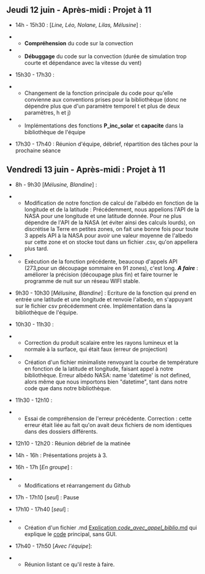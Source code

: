 
  

[comment]: <> (Si la compilation de ce fichier ne fonctionne pas, vous pouvez le retrouver en ligne directement sur cette page Github : https://github.com/Babou-69/Carnet-de-suivi/blob/main/Carnet%20de%20suivi%2013%20juin.md)

  
  
  

## **Jeudi 12 juin - Après-midi : Projet à 11**

  

* 14h - 15h30 : [*Line, Léo, Nolane, Lilas, Mélusine*] :

*  * **Compréhension** du code sur la convection
* * **Débuggage** du code sur la convection (durée de simulation trop courte et dépendance avec la vitesse du vent)
* 15h30 - 17h30 :
* * Changement de la fonction principale du code pour qu'elle convienne aux conventions prises pour la bibliothèque (donc ne dépendre plus que d'un paramètre temporel t et plus de deux paramètres, h et j)
* * Implémentations des fonctions **P_inc_solar** et **capacite** dans la bibliothèque de l'équipe
* 17h30 - 17h40 : Réunion d'équipe, débrief, répartition des tâches pour la prochaine séance


  
## **Vendredi 13 juin - Après-midi : Projet à 11**
* 8h - 9h30 [*Mélusine, Blandine*] : 
* * Modification de notre fonction de calcul de l'albédo en fonction de la longitude et de la latitude : Précédemment, nous appelions l'API de la NASA pour une longitude et une latitude donnée. Pour ne plus dépendre de l'API de la NASA (et éviter ainsi des calculs lourds), on discrétise la Terre en petites zones, on fait une bonne fois pour toute 3 appels API à la NASA pour avoir une valeur moyenne de l'albedo sur cette zone et on stocke tout dans un fichier .csv, qu'on appellera plus tard.
*  * Exécution de la fonction précédente, beaucoup d'appels API (273,pour un découpage sommaire en 91 zones), c'est long. ***A faire*** : améliorer la précision (découpage plus fin) et faire tourner le programme de nuit sur un réseau WIFI stable.
* 9h30 - 10h30 [*Mélusine, Blandine*] : Ecriture de la fonction qui prend en entrée une latitude et une longitude et renvoie l'albedo, en s'appuyant sur le fichier csv précédemment crée. Implémentation dans la bibliothèque de l'équipe.
*  10h30 - 11h30 :  
* * Correction du produit scalaire entre les rayons lumineux et la normale à la surface, qui était faux (erreur de projection)
* *  Création d'un fichier minimaliste renvoyant la courbe de température en fonction de la latitude et longitude, faisant appel à notre bibliothèque. Erreur albédo NASA: name 'datetime' is not defined, alors même que nous importons bien "datetime", tant dans notre code que dans notre bibliothèque.
* 11h30 - 12h10 : 
* * Essai de compréhension de l'erreur précédente. Correction : cette erreur était liée au fait qu'on avait deux fichiers de nom identiques dans des dossiers différents.
* 12h10 - 12h20 : Réunion débrief de la matinée

* 14h - 16h : Présentations projets à 3.
* 16h - 17h [*En groupe*] :
* * Modifications et réarrangement du Github
* 17h - 17h10 [*seul*] : Pause
* 17h10 - 17h40 [*seul*] :
* * Création d'un fichier .md [Explication _code_avec_appel_biblio_.md](https://github.com/z-the-turtle/Projet_CREPES/blob/main/Dossier%20final/GUI%20et%20code/Explication%20_code_avec_appel_biblio_.md) qui explique le [code](https://github.com/z-the-turtle/Projet_CREPES/blob/main/Dossier%20final/GUI%20et%20code/Code_avec_appel_biblio.py) principal, sans GUI.
* 17h40 - 17h50  [*Avec l'équipe*]: 
* * Réunion listant ce qu'il  reste à faire.

